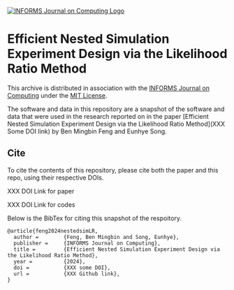 [![INFORMS Journal on Computing Logo](https://INFORMSJoC.github.io/logos/INFORMS_Journal_on_Computing_Header.jpg)](https://pubsonline.informs.org/journal/ijoc)


# Efficient Nested Simulation Experiment Design via the Likelihood Ratio Method

This archive is distributed in association with the [INFORMS Journal on Computing](https://pubsonline.informs.org/journal/ijoc) under the [MIT License](LICENSE).

The software and data in this repository are a snapshot of the software and data that were used in the research reported on in the paper [Efficient Nested Simulation Experiment Design via the Likelihood Ratio Method](XXX Some DOI link) by Ben Mingbin Feng and Eunhye Song.

## Cite

To cite the contents of this repository, please cite both the paper and this repo, using their respective DOIs.

XXX DOI Link for paper

XXX DOI Link for codes

Below is the BibTex for citing this snapshot of the respoitory.

```
@article{feng2024nestedsimLR,
  author =        {Feng, Ben Mingbin and Song, Eunhye},
  publisher =     {INFORMS Journal on Computing},
  title =         {Efficient Nested Simulation Experiment Design via the Likelihood Ratio Method},
  year =          {2024},
  doi =           {XXX some DOI},
  url =           {XXX Github link},
}
```